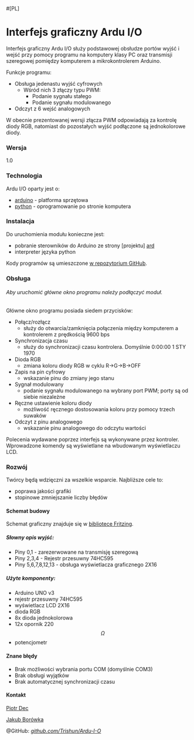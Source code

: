 #[PL]

# Interfejs graficzny Ardu I/O

Interfejs graficzny Ardu I/O służy podstawowej obsłudze portów wyjść i wejść przy pomocy programu na komputery klasy PC oraz transmisji szeregowej pomiędzy komputerem a mikrokontrolerem Arduino.

Funkcje programu:
  - Obsługa jedenastu wyjść cyfrowych
    - Wśród nich 3 złączy typu PWM:
        - Podanie sygnału stałego
        - Podanie sygnału modulowanego
  - Odczyt z 6 wejść analogowych

W obecnie prezentowanej wersji złącza PWM odpowiadają za kontrolę diody RGB, natomiast do pozostałych wyjść podłączone są jednokolorowe diody.

### Wersja
1.0

### Technologia

Ardu I/O oparty jest o:

* [arduino] - platforma sprzętowa
* [python] - oprogramowanie po stronie komputera


### Instalacja

Do uruchomienia modułu konieczne jest:
- pobranie sterowników do Arduino ze strony [projektu] [ard]
- interpreter języka python

Kody programów są umieszczone [w repozytorium GitHub][git].


### Obsługa

###### Aby uruchomić główne okno programu należy podłączyć moduł.

Główne okno programu posiada siedem przycisków:
* Połącz/rozłącz
  - służy do otwarcia/zamknięcia połączenia między komputerem a kontrolerem z prędkością 9600 bps
* Synchronizacja czasu
  - służy do synchronizacji czasu kontrolera. Domyślnie 0:00:00 1 STY 1970 
* Dioda RGB
  - zmiana koloru diody RGB w cyklu R->G->B->OFF
* Zapis na pin cyfrowy
  - wskazanie pinu do zmiany jego stanu
* Sygnał modulowany
  - podanie sygnału modulowanego na wybrany port PWM; porty są od siebie niezależne
* Ręczne ustawienie koloru diody
  - możliwość ręcznego dostosowania koloru przy pomocy trzech suwaków
* Odczyt z pinu analogowego
  - wskazanie pinu analogowego do odczytu wartości

Polecenia wydawane poprzez interfejs są wykonywane przez kontroler. Wprowadzone komendy są wyświetlane na wbudowanym wyświetlaczu LCD.


### Rozwój

Twórcy będą wdzięczni za wszelkie wsparcie. 
Najbliższe cele to:
- poprawa jakości grafiki
- stopinowe zmniejszanie liczby błędów

#### Schemat budowy
Schemat graficzny znajduje się w [bibliotece Fritzing][frt].
##### Słowny opis wyjść:
- Piny 0,1 - zarezerwowane na transmisję szeregową
- Piny 2,3,4 - Rejestr przesuwny 74HC595
- Piny 5,6,7,8,12,13 - obsługa wyświetlacza graficznego 2X16
##### Użyte komponenty:
- Arduino UNO v3
- rejestr przesuwny 74HC595
- wyświetlacz LCD 2X16
- dioda RGB
- 8x dioda jednokolorowa
- 12x opornik 220 $$\Omega$$
- potencjometr

#### Znane błędy

 - Brak możliwości wybrania portu COM (domyślnie COM3)
 - Brak obsługi wyjątków
 - Brak automatycznej synchronizacji czasu

#### Kontakt
[Piotr Dec][PD]

[Jakub Borówka][JB]

@GitHub:
[_github.com/Trishun/Ardu-I-O_][git]


   [arduino]: <https://www.arduino.cc/>
   [python]: <https://www.python.org/>
   
   
   [ard]: <https://www.arduino.cc/en/Main/Software>
   [git]:  <https://github.com/Trishun/Ardu-I-O.git>
   [frt]: <http://fritzing.org/projects/ardu-io>
   [PD]: <mailto:piotr.dec@smcebi.edu.pl>
   [JB]: <mailto:jakub.borowka@smcebi.edu.pl>
